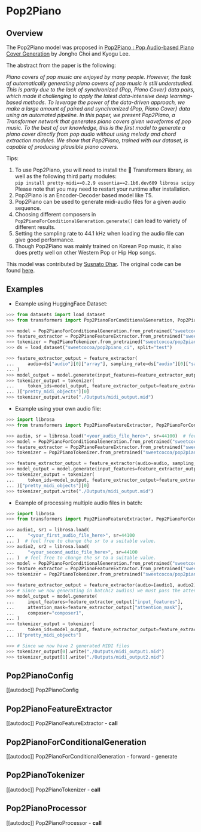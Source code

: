 <!--Copyright 2023 The HuggingFace Team. All rights reserved.

Licensed under the Apache License, Version 2.0 (the "License"); you may not use this file except in compliance with
the License. You may obtain a copy of the License at

http://www.apache.org/licenses/LICENSE-2.0

Unless required by applicable law or agreed to in writing, software distributed under the License is distributed on
an "AS IS" BASIS, WITHOUT WARRANTIES OR CONDITIONS OF ANY KIND, either express or implied. See the License for the
specific language governing permissions and limitations under the License.
-->

# Pop2Piano

## Overview

The Pop2Piano model was proposed in [Pop2Piano : Pop Audio-based Piano Cover Generation](https://arxiv.org/abs/2211.00895) by Jongho Choi and Kyogu Lee.

The abstract from the paper is the following:

*Piano covers of pop music are enjoyed by many people. However, the
task of automatically generating piano covers of pop music is still
understudied. This is partly due to the lack of synchronized
{Pop, Piano Cover} data pairs, which made it challenging to apply
the latest data-intensive deep learning-based methods. To leverage
the power of the data-driven approach, we make a large amount of
paired and synchronized {Pop, Piano Cover} data using an automated
pipeline. In this paper, we present Pop2Piano, a Transformer network
that generates piano covers given waveforms of pop music. To the best
of our knowledge, this is the first model to generate a piano cover
directly from pop audio without using melody and chord extraction
modules. We show that Pop2Piano, trained with our dataset, is capable
of producing plausible piano covers.*


Tips:

1. To use Pop2Piano, you will need to install the 🤗 Transformers library, as well as the following third party modules:  
`pip install pretty-midi==0.2.9 essentia==2.1b6.dev609 librosa scipy`  
Please note that you may need to restart your runtime after installation.
2. Pop2Piano is an Encoder-Decoder based model like T5.
3. Pop2Piano can be used to generate midi-audio files for a given audio sequence.
4. Choosing different composers in `Pop2PianoForConditionalGeneration.generate()` can lead to variety of different results.
5. Setting the sampling rate to 44.1 kHz when loading the audio file can give good performance.
6. Though Pop2Piano was mainly trained on Korean Pop music, it also does pretty well on other Western Pop or Hip Hop songs.

This model was contributed by [Susnato Dhar](https://huggingface.co/susnato).
The original code can be found [here](https://github.com/sweetcocoa/pop2piano).

## Examples

- Example using HuggingFace Dataset:

```python
>>> from datasets import load_dataset
>>> from transformers import Pop2PianoForConditionalGeneration, Pop2PianoTokenizer, Pop2PianoFeatureExtractor

>>> model = Pop2PianoForConditionalGeneration.from_pretrained("sweetcocoa/pop2piano")
>>> feature_extractor = Pop2PianoFeatureExtractor.from_pretrained("sweetcocoa/pop2piano")
>>> tokenizer = Pop2PianoTokenizer.from_pretrained("sweetcocoa/pop2piano")
>>> ds = load_dataset("sweetcocoa/pop2piano_ci", split="test")

>>> feature_extractor_output = feature_extractor(
...     audio=ds["audio"][0]["array"], sampling_rate=ds["audio"][0]["sampling_rate"]
... )
>>> model_output = model.generate(input_features=feature_extractor_output["input_features"], composer="composer1")
>>> tokenizer_output = tokenizer(
...     token_ids=model_output, feature_extractor_output=feature_extractor_output, return_midi=True
... )["pretty_midi_objects"][0]
>>> tokenizer_output.write("./Outputs/midi_output.mid")
```

- Example using your own audio file:

```python
>>> import librosa
>>> from transformers import Pop2PianoFeatureExtractor, Pop2PianoForConditionalGeneration, Pop2PianoTokenizer

>>> audio, sr = librosa.load("<your_audio_file_here>", sr=44100)  # feel free to change the sr to a suitable value.
>>> model = Pop2PianoForConditionalGeneration.from_pretrained("sweetcocoa/pop2piano")
>>> feature_extractor = Pop2PianoFeatureExtractor.from_pretrained("sweetcocoa/pop2piano")
>>> tokenizer = Pop2PianoTokenizer.from_pretrained("sweetcocoa/pop2piano")

>>> feature_extractor_output = feature_extractor(audio=audio, sampling_rate=sr)
>>> model_output = model.generate(input_features=feature_extractor_output["input_features"], composer="composer1")
>>> tokenizer_output = tokenizer(
...     token_ids=model_output, feature_extractor_output=feature_extractor_output, return_midi=True
... )["pretty_midi_objects"][0]
>>> tokenizer_output.write("./Outputs/midi_output.mid")
```

- Example of processing multiple audio files in batch:

```python
>>> import librosa
>>> from transformers import Pop2PianoFeatureExtractor, Pop2PianoForConditionalGeneration, Pop2PianoTokenizer

>>> audio1, sr1 = librosa.load(
...     "<your_first_audio_file_here>", sr=44100
... )  # feel free to change the sr to a suitable value.
>>> audio2, sr2 = librosa.load(
...     "<your_second_audio_file_here>", sr=44100
... )  # feel free to change the sr to a suitable value.
>>> model = Pop2PianoForConditionalGeneration.from_pretrained("sweetcocoa/pop2piano")
>>> feature_extractor = Pop2PianoFeatureExtractor.from_pretrained("sweetcocoa/pop2piano")
>>> tokenizer = Pop2PianoTokenizer.from_pretrained("sweetcocoa/pop2piano")

>>> feature_extractor_output = feature_extractor(audio=[audio1, audio2], sampling_rate=[sr1, sr2])
>>> # Since we now generating in batch(2 audios) we must pass the attention_mask
>>> model_output = model.generate(
...     input_features=feature_extractor_output["input_features"],
...     attention_mask=feature_extractor_output["attention_mask"],
...     composer="composer1",
... )
>>> tokenizer_output = tokenizer(
...     token_ids=model_output, feature_extractor_output=feature_extractor_output, return_midi=True
... )["pretty_midi_objects"]

>>> # Since we now have 2 generated MIDI files
>>> tokenizer_output[0].write("./Outputs/midi_output1.mid")
>>> tokenizer_output[1].write("./Outputs/midi_output2.mid")
```

## Pop2PianoConfig

[[autodoc]] Pop2PianoConfig

## Pop2PianoFeatureExtractor

[[autodoc]] Pop2PianoFeatureExtractor
    - __call__

## Pop2PianoForConditionalGeneration

[[autodoc]] Pop2PianoForConditionalGeneration
    - forward
    - generate

## Pop2PianoTokenizer

[[autodoc]] Pop2PianoTokenizer
    - __call__

## Pop2PianoProcessor

[[autodoc]] Pop2PianoProcessor
    - __call__